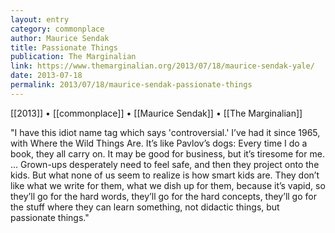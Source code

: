 ```yaml
---
layout: entry
category: commonplace
author: Maurice Sendak
title: Passionate Things
publication: The Marginalian
link: https://www.themarginalian.org/2013/07/18/maurice-sendak-yale/
date: 2013-07-18
permalink: 2013/07/18/maurice-sendak-passionate-things
---
```


[[2013]] • [[commonplace]] • [[Maurice Sendak]] • [[The Marginalian]]

"I have this idiot name tag which says 'controversial.' I’ve had it since 1965, with Where the Wild Things Are. It’s like Pavlov’s dogs: Every time I do a book, they all carry on. It may be good for business, but it’s tiresome for me. … Grown-ups desperately need to feel safe, and then they project onto the kids. But what none of us seem to realize is how smart kids are. They don’t like what we write for them, what we dish up for them, because it’s vapid, so they’ll go for the hard words, they’ll go for the hard concepts, they’ll go for the stuff where they can learn something, not didactic things, but passionate things."

